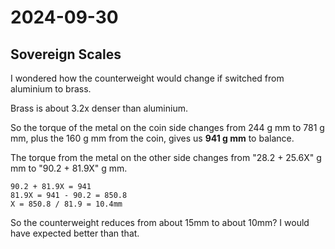 # 2024-09-30

## Sovereign Scales

I wondered how the counterweight would change if switched from aluminium to brass.

Brass is about 3.2x denser than aluminium.

So the torque of the metal on the coin side changes from 244 g mm to 781 g mm, plus the 160 g mm from the coin,
gives us **941 g mm** to balance.

The torque from the metal on the other side changes from "28.2 + 25.6X" g mm to "90.2 + 81.9X" g mm.

    90.2 + 81.9X = 941
    81.9X = 941 - 90.2 = 850.8
    X = 850.8 / 81.9 = 10.4mm

So the counterweight reduces from about 15mm to about 10mm? I would have expected better than that.
